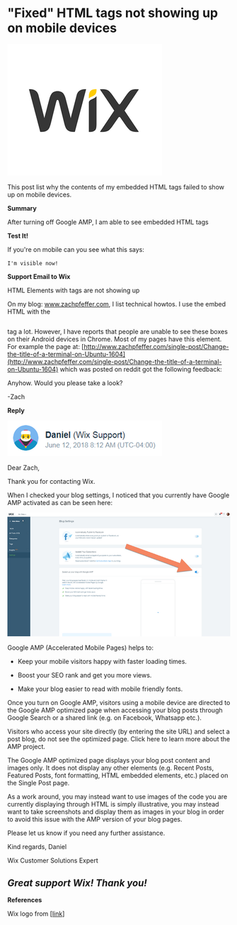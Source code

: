 # "Fixed" HTML tags not showing up on mobile devices

![wix_logo_1](wix_logo_1.png)

This post list why the contents of my embedded HTML tags failed to show up on mobile devices.

**Summary**

After turning off Google AMP, I am able to see embedded HTML tags

**Test It!**

If you're on mobile can you see what this says:

```
I'm visible now!
```

**Support Email to Wix**

HTML Elements with tags are not showing up

On my blog: www.zachpfeffer.com, I list technical howtos. I use the embed HTML with the <pre></pre> tag a lot. However, I have reports that people are unable to see these boxes on their Android devices in Chrome. Most of my pages have this element. For example the page at: [http://www.zachpfeffer.com/single-post/Change-the-title-of-a-terminal-on-Ubuntu-1604](http://www.zachpfeffer.com/single-post/Change-the-title-of-a-terminal-on-Ubuntu-1604) which was posted on reddit got the following feedback:

Anyhow. Would you please take a look?

\-Zach

**Reply**

![daniel_wix_support_2](daniel_wix_support_2.png)

Dear Zach,

Thank you for contacting Wix.

When I checked your blog settings, I noticed that you currently have Google AMP activated as can be seen here:

![google_amp_activated_3](google_amp_activated_3.png)

Google AMP (Accelerated Mobile Pages) helps to:

-   Keep your mobile visitors happy with faster loading times.
    
-   Boost your SEO rank and get you more views.
    
-   Make your blog easier to read with mobile friendly fonts.
    

Once you turn on Google AMP, visitors using a mobile device are directed to the Google AMP optimized page when accessing your blog posts through Google Search or a shared link (e.g. on Facebook, Whatsapp etc.).

Visitors who access your site directly (by entering the site URL) and select a post blog, do not see the optimized page. Click here to learn more about the AMP project.

The Google AMP optimized page displays your blog post content and images only. It does not display any other elements (e.g. Recent Posts, Featured Posts, font formatting, HTML embedded elements, etc.) placed on the Single Post page.

As a work around, you may instead want to use images of the code you are currently displaying through HTML is simply illustrative, you may instead want to take screenshots and display them as images in your blog in order to avoid this issue with the AMP version of your blog pages.

Please let us know if you need any further assistance.

Kind regards, Daniel 

Wix Customer Solutions Expert

## _Great support Wix! Thank you!_

**References**

Wix logo from \[[link](http://www.wix.com/stories/press-releases/wix-com-returns-to-super-bowl-for-the-third-year-in-a-row/)\]